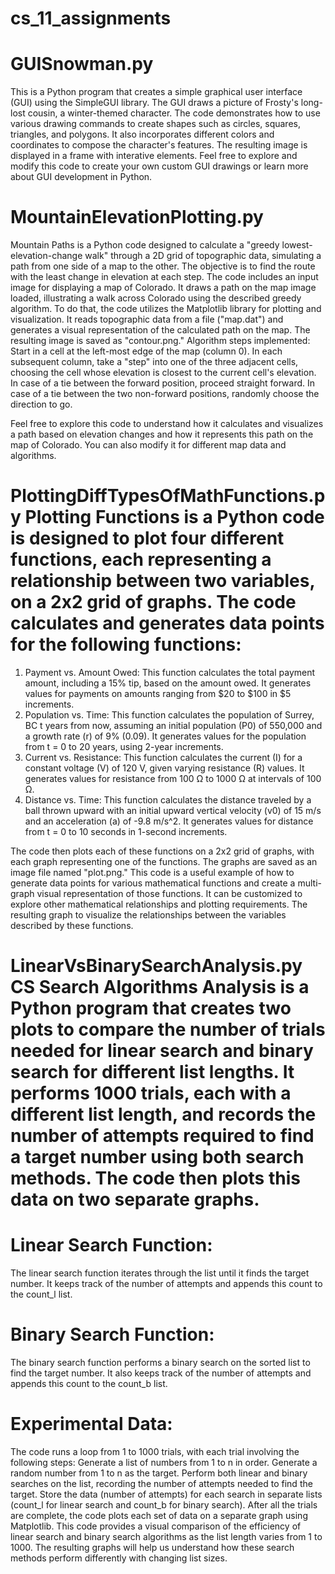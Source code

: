 # cs_11_assignments

# **GUISnowman.py** 
This is a Python program that creates a simple graphical user interface (GUI) using the SimpleGUI library. The GUI draws a picture of Frosty's long-lost cousin, a winter-themed character. The code demonstrates how to use various drawing commands to create shapes such as circles, squares, triangles, and polygons. It also incorporates different colors and coordinates to compose the character's features. The resulting image is displayed in a frame with interative elements. Feel free to explore and modify this code to create your own custom GUI drawings or learn more about GUI development in Python. 

# **MountainElevationPlotting.py** 
Mountain Paths is a Python code designed to calculate a "greedy lowest-elevation-change walk" through a 2D grid of topographic data, simulating a path from one side of a map to the other. The objective is to find the route with the least change in elevation at each step.
The code includes an input image for displaying a map of Colorado. It draws a path on the map image loaded, illustrating a walk across Colorado using the described greedy algorithm.
To do that, the code utilizes the Matplotlib library for plotting and visualization. It reads topographic data from a file ("map.dat") and generates a visual representation of the calculated path on the map. The resulting image 
is saved as "contour.png."
Algorithm steps implemented:
Start in a cell at the left-most edge of the map (column 0).
In each subsequent column, take a "step" into one of the three adjacent cells, choosing the cell whose elevation is closest to the current cell's elevation.
In case of a tie between the forward position, proceed straight forward.
In case of a tie between the two non-forward positions, randomly choose the direction to go.
  
Feel free to explore this code to understand how it calculates and visualizes a path based on elevation changes and how it represents this path on the map of Colorado. You can also modify it for different map data and algorithms.


# **PlottingDiffTypesOfMathFunctions.py** Plotting Functions is a Python code is designed to plot four different functions, each representing a relationship between two variables, on a 2x2 grid of graphs. The code calculates and generates data points for the following functions:
1. Payment vs. Amount Owed: This function calculates the total payment amount, including a 15% tip, based on the amount owed. It generates values for payments on amounts ranging from $20 to $100 in $5 increments.
2. Population vs. Time: This function calculates the population of Surrey, BC t years from now, assuming an initial population (P0) of 550,000 and a growth rate (r) of 9% (0.09). It generates values for the population from t = 0 to 20 years, using 2-year increments.
3. Current vs. Resistance: This function calculates the current (I) for a constant voltage (V) of 120 V, given varying resistance (R) values. It generates values for resistance from 100 Ω to 1000 Ω at intervals of 100 Ω.
4. Distance vs. Time: This function calculates the distance traveled by a ball thrown upward with an initial upward vertical velocity (v0) of 15 m/s and an acceleration (a) of -9.8 m/s^2. It generates values for distance from t = 0 to 10 seconds in 1-second increments.

The code then plots each of these functions on a 2x2 grid of graphs, with each graph representing one of the functions. The graphs are saved as an image file named "plot.png."
This code is a useful example of how to generate data points for various mathematical functions and create a multi-graph visual representation of those functions. It can be customized to explore other mathematical relationships and plotting requirements. The resulting graph to visualize the relationships between the variables described by these functions.


# **LinearVsBinarySearchAnalysis.py** CS Search Algorithms Analysis is a Python program that creates two plots to compare the number of trials needed for linear search and binary search for different list lengths. It performs 1000 trials, each with a different list length, and records the number of attempts required to find a target number using both search methods. The code then plots this data on two separate graphs.
# Linear Search Function:
The linear search function iterates through the list until it finds the target number. It keeps track of the number of attempts and appends this count to the count_l list.
# Binary Search Function:
The binary search function performs a binary search on the sorted list to find the target number. It also keeps track of the number of attempts and appends this count to the count_b list.

# Experimental Data:
The code runs a loop from 1 to 1000 trials, with each trial involving the following steps:
Generate a list of numbers from 1 to n in order.
Generate a random number from 1 to n as the target.
Perform both linear and binary searches on the list, recording the number of attempts needed to find the target.
Store the data (number of attempts) for each search in separate lists (count_l for linear search and count_b for binary search).
After all the trials are complete, the code plots each set of data on a separate graph using Matplotlib.
This code provides a visual comparison of the efficiency of linear search and binary search algorithms as the list length varies from 1 to 1000. 
The resulting graphs will help us understand how these search methods perform differently with changing list sizes.


